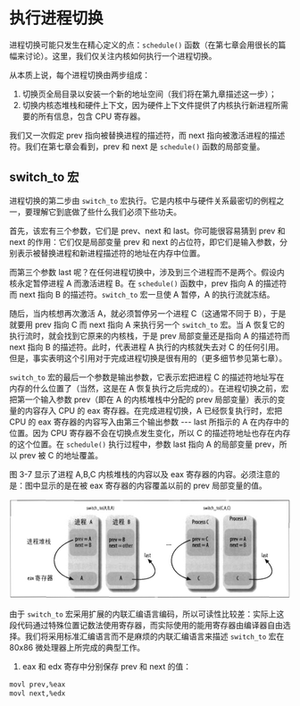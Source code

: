 # 执行进程切换

进程切换可能只发生在精心定义的点：`schedule()` 函数（在第七章会用很长的篇幅来讨论）。这里，我们仅关注内核如何执行一个进程切换。

从本质上说，每个进程切换由两步组成：  
1. 切换页全局目录以安装一个新的地址空间（我们将在第九章描述这一步）；
2. 切换内核态堆栈和硬件上下文，因为硬件上下文件提供了内核执行新进程所需要的所有信息，包含 CPU 寄存器。

我们又一次假定 prev 指向被替换进程的描述符，而 next 指向被激活进程的描述符。我们在第七章会看到，prev 和 next 是 `schedule()` 函数的局部变量。

## switch_to 宏

进程切换的第二步由 `switch_to` 宏执行。它是内核中与硬件关系最密切的例程之一，要理解它到底做了些什么我们必须下些功夫。

首先，该宏有三个参数，它们是 prev、next 和 last。你可能很容易猜到 prev 和 next 的作用：它们仅是局部变量 prev 和 next 的占位符，即它们是输入参数，分别表示被替换进程和新进程描述符的地址在内存中位置。

而第三个参数 last 呢？在任何进程切换中，涉及到三个进程而不是两个。假设内核永定暂停进程 A 而激活进程 B。在 `schedule()` 函数中，prev 指向 A 的描述符而 next 指向 B 的描述符。`switch_to` 宏一旦使 A 暂停，A 的执行流就冻结。

随后，当内核想再次激活 A，就必须暂停另一个进程 C（这通常不同于 B），于是就要用 prev 指向 C 而 next 指向 A 来执行另一个 `switch_to` 宏。当 A 恢复它的执行流时，就会找到它原来的内核栈，于是 prev 局部变量还是指向 A 的描述符而 next 指向 B 的描述符。此时，代表进程 A 执行的内核就失去对 C 的任何引用。但是，事实表明这个引用对于完成进程切换是很有用的（更多细节参见第七章）。

`switch_to` 宏的最后一个参数是输出参数，它表示宏把进程 C 的描述符地址写在内存的什么位置了（当然，这是在 A 恢复执行之后完成的）。在进程切换之前，宏把第一个输入参数 prev（即在 A 的内核堆栈中分配的 prev 局部变量）表示的变量的内容存入 CPU 的 eax 寄存器。在完成进程切换，A 已经恢复执行时，宏把 CPU 的 eax 寄存器的内容写入由第三个输出参数 --- last 所指示的 A 在内存中的位置。因为 CPU 寄存器不会在切换点发生变化，所以 C 的描述符地址也存在内存的这个位置。在 `schedule()` 执行过程中，参数 last 指向 A 的局部变量 prev，所以 prev 被 C 的地址覆盖。

图 3-7 显示了进程 A,B,C 内核堆栈的内容以及 eax 寄存器的内容。必须注意的是：图中显示的是在被 eax 寄存器的内容覆盖以前的 prev 局部变量的值。

![图 3-7：通过一个进程切换保留对进程 C 的引用](../static/3_7.jpg)

由于 `switch_to` 宏采用扩展的内联汇编语言编码，所以可读性比较差：实际上这段代码通过特殊位置记数法使用寄存器，而实际使用的能用寄存器由编译器自由选择。我们将采用标准汇编语言而不是麻烦的内联汇编语言来描述 `switch_to` 宏在 80x86 微处理器上所完成的典型工作。

1. eax 和 edx 寄存中分别保存 prev 和 next 的值：  
```
movl prev,%eax
movl next,%edx
```
&emsp;

